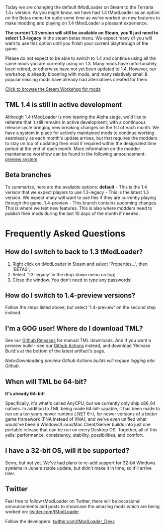 Today we are changing the default tModLoader on Steam to the Terraria 1.4+ version. As you might know, we have had 1.4 tModLoader as an option on the Betas menu for quite some time as we've worked on new features to make modding and playing on 1.4 tModLoader a pleasant experience.

**The current 1.3 version will still be available on Steam, you'll just need to select 1.3-legacy**
in the steam betas menu. We expect many of you will want to use this option until you finish your current playthrough of the game.

Please do not expect to be able to switch to 1.4 and continue using all the same mods you are currently using on 1.3. Many mods have unfortunately been retired, or otherwise have not yet
been updated to 1.4. However, our workshop is already blooming with mods, and many relatively small & popular missing mods have already had alternatives created for them.

[Click to browse the Steam Workshop for mods](https://steamcommunity.com/app/1281930/workshop?snr=2_9_100015_)

## TML 1.4 is still in active development

Although 1.4 tModLoader is now leaving the Alpha stage, we'd like to reiterate that it still remains in active development, with a continuous release cycle bringing new breaking changes on the 1st of each month. We have a system in place for actively maintained mods to continue working seamlessly as each month's update arrives, but that requires the modders to stay on top of updating their mod if required within the designated time period at the end of each month. More information on the modder maintenance workflow can be found in the following announcement: [preview system](https://steamcommunity.com/ogg/1281930/announcements/detail/3189118991325681724)

## Beta branches

To summarize, here are the available options:
**default** - This is the 1.4 version that we expect players to use
1.3-legacy - This is the latest 1.3 version. We expect many will want to use this if they are currently playing through the game.
1.4-preview - This branch contains upcoming changes. This is where we test new features. This is also where modders need to publish their mods during the last 10 days of the month if needed.

# Frequently Asked Questions

## How do I switch to back to 1.3 tModLoader?
1. Right click on tModLoader in Steam and select 'Properties...', then 'BETAS';
2. Select '1.3-legacy' in the drop-down menu on top;
3. Close the window. You don't need to type any passwords!

## How do I switch to 1.4-preview versions?
Follow the steps listed above, but select '1.4-preview' on the second step instead.

## I'm a GOG user! Where do I download TML?
See our [Github Releases](https://steamcommunity.com/linkfilter/?url=https://github.com/tModLoader/tModLoader/releases) for manual TML downloads.
And if you want a preview build - see our [Github Actions](https://steamcommunity.com/linkfilter/?url=https://github.com/tModLoader/tModLoader/actions?query=branch%3A1.4_preview) instead, and download 'Release Build's at the bottom of the latest artifact's page.

_Note:Downloading preview Github Actions builds will require logging into Github._

## When will TML be 64-bit?
**It's already 64-bit!**

Specifically, it's what's called AnyCPU, but we currently only ship x86_64 natives. In addition to TML being made 64-bit-capable, it has been made to run on a ten years newer runtime (.NET 6+), far newer versions of a better game framework (FNA instead of XNA), and we've even unified what would've been 6 Windows/Linux/Mac Client/Server builds into just one portable release that can be run on every Desktop OS. Together, all of this yells: performance, consistency, stability, possibilities, and comfort.

## I have a 32-bit OS, will it be supported?
Sorry, but not yet. We've had plans to re-add support for 32-bit Windows systems in June's stable update, but didn't make it in time, so it'll arrive later.

## Twitter

Feel free to follow tModLoader on Twitter, there will be occasional announcements and posts to showcase the amazing mods which are being worked on:
[twitter.com/tModLoader](https://twitter.com/tModLoader)

Follow the developers:
[twitter.com/tModLoader_Devs](https://twitter.com/tModLoader_Devs)
